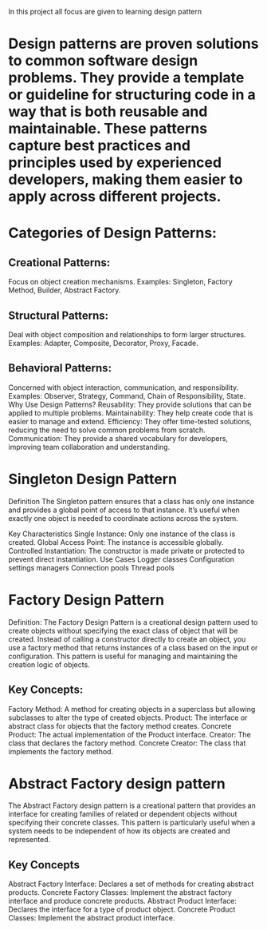 In this  project all focus are given to learning design pattern

# Design patterns are proven solutions to common software design problems. They provide a template or guideline for structuring code in a way that is both reusable and maintainable. These patterns capture best practices and principles used by experienced developers, making them easier to apply across different projects.

# Categories of Design Patterns:
## Creational Patterns:

Focus on object creation mechanisms.
Examples: Singleton, Factory Method, Builder, Abstract Factory.
## Structural Patterns:

Deal with object composition and relationships to form larger structures.
Examples: Adapter, Composite, Decorator, Proxy, Facade.
## Behavioral Patterns:

Concerned with object interaction, communication, and responsibility.
Examples: Observer, Strategy, Command, Chain of Responsibility, State.
Why Use Design Patterns?
Reusability: They provide solutions that can be applied to multiple problems.
Maintainability: They help create code that is easier to manage and extend.
Efficiency: They offer time-tested solutions, reducing the need to solve common problems from scratch.
Communication: They provide a shared vocabulary for developers, improving team collaboration and understanding.





# Singleton Design Pattern
Definition
The Singleton pattern ensures that a class has only one instance and provides a global point of access to that instance. It’s useful when exactly one object is needed to coordinate actions across the system.

Key Characteristics
Single Instance: Only one instance of the class is created.
Global Access Point: The instance is accessible globally.
Controlled Instantiation: The constructor is made private or protected to prevent direct instantiation.
Use Cases
Logger classes
Configuration settings managers
Connection pools
Thread pools

# Factory Design Pattern 
Definition:
The Factory Design Pattern is a creational design pattern used to create objects without specifying the exact class of object that will be created. Instead of calling a constructor directly to create an object, you use a factory method that returns instances of a class based on the input or configuration. This pattern is useful for managing and maintaining the creation logic of objects.

## Key Concepts:
Factory Method: A method for creating objects in a superclass but allowing subclasses to alter the type of created objects.
Product: The interface or abstract class for objects that the factory method creates.
Concrete Product: The actual implementation of the Product interface.
Creator: The class that declares the factory method.
Concrete Creator: The class that implements the factory method.


#  Abstract Factory design pattern

The Abstract Factory design pattern is a creational pattern that provides an interface for creating families of related or dependent objects without specifying their concrete classes. This pattern is particularly useful when a system needs to be independent of how its objects are created and represented.

## Key Concepts
Abstract Factory Interface: Declares a set of methods for creating abstract products.
Concrete Factory Classes: Implement the abstract factory interface and produce concrete products.
Abstract Product Interface: Declares the interface for a type of product object.
Concrete Product Classes: Implement the abstract product interface.

